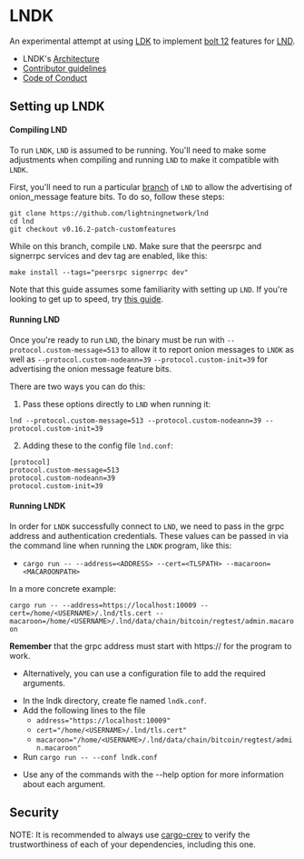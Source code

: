 # LNDK

An experimental attempt at using [LDK](https://github.com/lightningdevkit/rust-lightning) to implement [bolt 12](https://github.com/lightning/bolts/pull/798) features for [LND](https://github.com/lightningnetwork/lnd). 
* LNDK's [Architecture](https://github.com/carlaKC/lndk/blob/master/ARCH.md)
* [Contributor guidelines](https://github.com/carlaKC/lndk/blob/master/CONTRIBUTING.md)
* [Code of Conduct](https://github.com/carlaKC/lndk/blob/master/code_of_conduct.md)

## Setting up LNDK

#### Compiling LND

To run `LNDK`, `LND` is assumed to be running. You'll need to make some adjustments when compiling and running `LND` to make it compatible with `LNDK`.

First, you'll need to run a particular [branch](https://github.com/lightningnetwork/lnd/tree/v0.16.2-patch-customfeatures) of `LND` to allow the advertising of onion_message feature bits. To do so, follow these steps:

```
git clone https://github.com/lightningnetwork/lnd
cd lnd
git checkout v0.16.2-patch-customfeatures
```

While on this branch, compile `LND`. Make sure that the peersrpc and signerrpc services and dev tag are enabled, like this:

`make install --tags="peersrpc signerrpc dev"`

Note that this guide assumes some familiarity with setting up `LND`. If you're looking to get up to speed, try [this guide](https://docs.lightning.engineering/lightning-network-tools/lnd/run-lnd).

#### Running LND

Once you're ready to run `LND`, the binary must be run with `--protocol.custom-message=513` to allow it to report onion messages to `LNDK` as well as `--protocol.custom-nodeann=39` `--protocol.custom-init=39` for advertising the onion message feature bits.

There are two ways you can do this:

1) Pass these options directly to `LND` when running it:

`lnd --protocol.custom-message=513 --protocol.custom-nodeann=39 --protocol.custom-init=39`

2) Adding these to the config file `lnd.conf`:

```
[protocol]
protocol.custom-message=513
protocol.custom-nodeann=39
protocol.custom-init=39
```

#### Running LNDK

In order for `LNDK` successfully connect to `LND`, we need to pass in the grpc address and authentication credentials. These values can be passed in via the command line when running the `LNDK` program, like this:

- `cargo run -- --address=<ADDRESS> --cert=<TLSPATH> --macaroon=<MACAROONPATH>`


In a more concrete example:

`cargo run -- --address=https://localhost:10009 --cert=/home/<USERNAME>/.lnd/tls.cert --macaroon=/home/<USERNAME>/.lnd/data/chain/bitcoin/regtest/admin.macaroon`

**Remember** that the grpc address must start with https:// for the program to work.

- Alternatively, you can use a configuration file to add the required arguments.

* In the lndk directory, create fle named `lndk.conf`.
* Add the following lines to the file 
  * `address="https://localhost:10009"` 
  * `cert="/home/<USERNAME>/.lnd/tls.cert"`
  * `macaroon="/home/<USERNAME>/.lnd/data/chain/bitcoin/regtest/admin.macaroon"`
* Run `cargo run -- --conf lndk.conf`

- Use any of the commands with the --help option for more information about each argument.

## Security

NOTE: It is recommended to always use [cargo-crev](https://github.com/crev-dev/cargo-crev)
to verify the trustworthiness of each of your dependencies, including this one.
